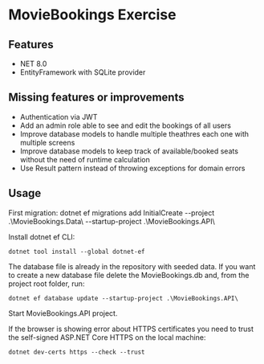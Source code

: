 # MovieBookings Exercise

## Features
- NET 8.0
- EntityFramework with SQLite provider

## Missing features or improvements
- Authentication via JWT
- Add an admin role able to see and edit the bookings of all users
- Improve database models to handle multiple theathres each one with multiple screens
- Improve database models to keep track of available/booked seats without the need of runtime calculation
- Use Result pattern instead of throwing exceptions for domain errors

## Usage

First migration:
dotnet ef migrations add InitialCreate --project .\MovieBookings.Data\ --startup-project .\MovieBookings.API\

Install dotnet ef CLI:
```
dotnet tool install --global dotnet-ef
```

The database file is already in the repository with seeded data.
If you want to create a new database file delete the MovieBookings.db and, from the project root folder, run:
```
dotnet ef database update --startup-project .\MovieBookings.API\
```

Start MovieBookings.API project.  

If the browser is showing error about HTTPS certificates you need to trust the self-signed ASP.NET Core HTTPS on the local machine:
```
dotnet dev-certs https --check --trust
```